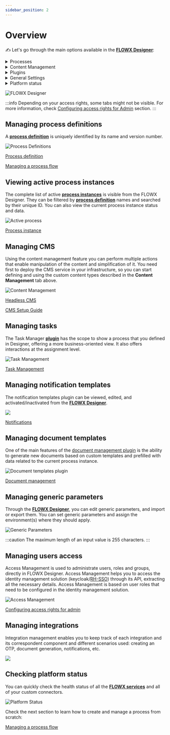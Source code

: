 ```yaml
---
sidebar_position: 2
---
```


# Overview

:writing_hand: Let's go through the main options available in the [**FLOWX Designer**](../terms/flowx-ai-designer):

<details>

<summary>Processes</summary>

#### Process Definitions

* create, view, run and edit [processes](../building-blocks/process/process.md)
* versioning system

#### Active Process

* view active [process instances](../terms/flowx-process-instance)
* [token](../terms/token) instance and its content
* [subprocesses](../terms/flowx-subprocess)

</details>

<details>

<summary>Content Management</summary>

#### Enumerations

* nomenclature containing static value definitions
* used to manage a list of values that can be used as content in UI components or templates

#### Substitution tags

* used to generate dynamic content across the platform
* list of values used for localization

#### Content models

* content models are used to create complex content collections

#### Languages

* enumeration values can be defined for a specific language

#### Source systems

* used for multiple source systems, if multiple [**enumerations**](../terms/flowx-enumerations) values are needed to communicate with other systems

[Example here](../platform-deep-dive/core-components/core-extensions/content-management/using-the-service.md#example-request-a-label-by-language-or-source-system-code)

#### Media Library

* serves as a centralized hub for managing and organizing various types of media files, including images, GIFs, and more

#### Font files

* Font management allows you to upload and manage multiple font files, which can be later utilized when configuring UI templates using the UI Designer

</details>

<details>

<summary>Plugins</summary>

#### Task manager

* it is a [**plugin**](../terms/flowx-plugins) suitable for back-officers and supervisors as it can be used to easily track and assign activities/tasks inside a company
* for more information, check the [Task Management](../platform-deep-dive/plugins/custom-plugins/task-management/task-management.md) section

#### Notification plugin (notification templates)

* send various types of notifications: SMS, emails, etc.
* forward custom notifications to external outgoing services
* generate and validate [OTP](../platform-deep-dive/plugins/custom-plugins/notifications-plugin/using-notifications-plugin/otp-flow/otp-flow.md) passwords for user identity verification
* for more information, check the [Notification templates plugin](../platform-deep-dive/plugins/custom-plugins/notifications-plugin/notifications-plugin.md) section

#### Document plugin (documents templates)

* store and make changes to documents
* generate documents based on predefined templates (docx or HTML) and custom process related data
* convert documents between various formats
* splitting bulk documents into smaller separate documents
* editing documents to add generated barcodes/signatures and pictures
* for more information, check the [<u>**Document plugin**</u>](../platform-deep-dive/plugins/custom-plugins/documents-plugin/documents-plugin.md) section


</details>

<details>

<summary>General Settings</summary>

#### Generic parameters

* you can add generic parameters by defining key-value pairs
* they are used for values that might change from one environment to another
* for example, an URL that has different values from a development environment to a production environment

#### Access management

* Access Management is used to administrate users, roles and groups
* Access Management is accessing keycloak through an API call, extracting all the necessary details
* it is based on user roles that need to be configured in the identity management solution

#### Integration management

* Integration management helps you configure integrations between the following components: [**FLOWX Process engine**](../terms/flowxai-process-engine), [**plugins**](../terms/flowx-plugins), or different adapters
* Integration management enables you to keep track of each integration and its correspondent component and different scenarios used: creating an OTP, document generation, notifications, etc

</details>

<details>

<summary>Platform status</summary>

* you can check the platform's health by using the **Platform Status** feature
* you can also check the installed versions against the suggested versions for each [**FLOWX Component**](../terms/microservices)

</details>


![FLOWX Designer](https://s3.eu-west-1.amazonaws.com/docx.flowx.ai/flowx-designer/designer_overview.gif#center)

:::info
Depending on your access rights, some tabs might not be visible. For more information, check [Configuring access rights for Admin](designer-setup-guide/configuring-access-rights-for-admin.md) section.
:::

## Managing process definitions

A [**process definition**](../terms/flowx-process-definition) is uniquely identified by its name and version number.

![Process Definitions](https://s3.eu-west-1.amazonaws.com/docx.flowx.ai/flowx-designer/designer_process_definitions.gif)

[Process definition](../building-blocks/process/process-definition.md)

[Managing a process flow](./managing-a-process-flow/managing-a-process-flow.md)

## Viewing active process instances

The complete list of active [**process instances**](../terms/flowx-process-instance) is visible from the FLOWX Designer. They can be filtered by [**process definition**](../terms/flowx-process-definition) names and searched by their unique ID. You can also view the current process instance status and data.

![Active process](https://s3.eu-west-1.amazonaws.com/docx.flowx.ai/flowx-designer/designer_active_process.png)

[Process instance](../building-blocks/process/active-process/process-instance.md)

## Managing CMS

Using the content management feature you can perform multiple actions that enable manipulation of the content and simplification of it. You need first to deploy the CMS service in your infrastructure, so you can start defining and using the custom content types described in the **Content Management** tab above.

![Content Management](https://s3.eu-west-1.amazonaws.com/docx.flowx.ai/flowx-designer/designer_cms.gif)

[Headless CMS](../platform-deep-dive/core-components/core-extensions/content-management/content-management.md)

[CMS Setup Guide](../platform-setup-guides/cms-setup-guide/cms-setup-guide.md)

## Managing tasks

The Task Manager [**plugin**](../terms/flowx-plugins) has the scope to show a process that you defined in Designer, offering a more business-oriented view. It also offers interactions at the assignment level.

![Task Management](https://s3.eu-west-1.amazonaws.com/docx.flowx.ai/flowx-designer/designer_task_manager.png)

[Task Management](../platform-deep-dive/plugins/custom-plugins/task-management/task-management.md)

## Managing notification templates

The notification templates plugin can be viewed, edited, and activated/inactivated from the [**FLOWX Designer**](../terms/flowx-ai-designer).

![](https://s3.eu-west-1.amazonaws.com/docx.flowx.ai/flowx-designer/designer_notification_templates.png)

[Notifications](../platform-deep-dive/plugins/custom-plugins/notifications-plugin/notifications-plugin.md)

## Managing document templates

One of the main features of the [document management plugin](../platform-deep-dive/plugins/custom-plugins/documents-plugin/documents-plugin.md) is the ability to generate new documents based on custom templates and prefilled with data related to the current process instance.

![Document templates plugin](https://s3.eu-west-1.amazonaws.com/docx.flowx.ai/flowx-designer/designer_documents.png)

[Document management](../platform-deep-dive/plugins/custom-plugins/documents-plugin/documents-plugin.md)

## Managing generic parameters

Through the [**FLOWX Designer**](../terms/flowx-ai-designer), you can edit generic parameters, and import or export them. You can set generic parameters and assign the environment(s) where they should apply.

![Generic Parameters](https://s3.eu-west-1.amazonaws.com/docx.flowx.ai/flowx-designer/designer_generic_params.png)

:::caution
The maximum length of an input value is 255 characters.
:::

## Managing users access

Access Management is used to administrate users, roles and groups, directly in FLOWX Designer. Access Management helps you to access the identity management solution (keycloak/[RH-SSO](https://access.redhat.com/products/red-hat-single-sign-on)) through its API, extracting all the necessary details. Access Management is based on user roles that need to be configured in the identity management solution.

![Access Management](https://s3.eu-west-1.amazonaws.com/docx.flowx.ai/flowx-designer/designer_access_mng.png)

[Configuring access rights for admin](designer-setup-guide/configuring-access-rights-for-admin)

## Managing integrations

Integration management enables you to keep track of each integration and its correspondent component and different scenarios used: creating an OTP, document generation, notifications, etc.

![](https://s3.eu-west-1.amazonaws.com/docx.flowx.ai/flowx-designer/designer_integrations.png)

## Checking platform status

You can quickly check the health status of all the [**FLOWX services**](../terms/microservices) and all of your custom connectors.

![Platform Status](https://s3.eu-west-1.amazonaws.com/docx.flowx.ai/flowx-designer/designer_platform_status.png)

Check the next section to learn how to create and manage a process from scratch:

[Managing a process flow](managing-a-process-flow/)
